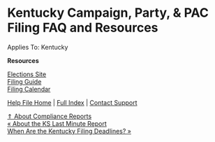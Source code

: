  Kentucky Campaign, Party, & PAC Filing FAQ and Resources
==========

Applies To: Kentucky

**Resources**

[Elections Site  
](https://elect.ky.gov/Pages/default.aspx)[Filing Guide  
](https://kref.ky.gov/candidate_slate/Pages/Candidate-Campaign-Committee.aspx)[Filing Calendar](https://kref.ky.gov/candidate_slate/Pages/Candidate-Campaign-Committee.aspx)

[Help File Home](/help/) | [Full Index](/Help-File-Directory/) | [Contact Support](mailto:support@ISPolitical.com)

[⇑ About Compliance Reports](/About-Compliance-Reports)  
[« About the KS Last Minute Report](/About-the-KS-Last-Minute-Report)  
[When Are the Kentucky Filing Deadlines? »](/When-Are-the-Kentucky-Filing-Deadlines)